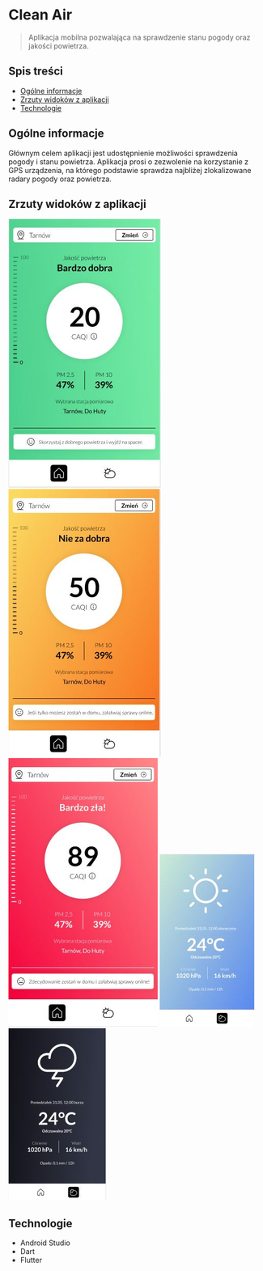 # Clean Air
> Aplikacja mobilna pozwalająca na sprawdzenie stanu pogody oraz jakości powietrza.

## Spis treści
* [Ogólne informacje](#Ogólne-informacje)
* [Zrzuty widoków z aplikacji](#Zrzuty-widoków-z-aplikacji)
* [Technologie](#Technologie)

## Ogólne informacje
Głównym celem aplikacji jest udostępnienie możliwości sprawdzenia pogody i stanu powietrza. Aplikacja prosi o zezwolenie na korzystanie z GPS urządzenia, na którego podstawie sprawdza najbliżej zlokalizowane radary pogody oraz powietrza. 

## Zrzuty widoków z aplikacji
![Example screenshot](./zdjecia/1.JPG)
![Example screenshot](./zdjecia/2.JPG)
![Example screenshot](./zdjecia/3.JPG)
![Example screenshot](./zdjecia/4.JPG)
![Example screenshot](./zdjecia/5.JPG)

## Technologie
* Android Studio
* Dart
* Flutter
